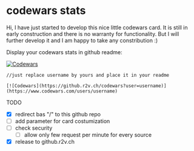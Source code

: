 # codewars stats 


Hi, I have just started to develop this nice little codewars card. It is still in early construction and there is no warranty for functionality. 
But I will further develop it and I am happy to take any constribution :)  


Display your codewars stats in github readme:

[![Codewars](https://github.r2v.ch/codewars?user=andreasvogt89)](https://www.codewars.com/users/andreasvogt89)

```
//just replace username by yours and place it in your readme

[![Codewars](https://github.r2v.ch/codewars?user=username)](https://www.codewars.com/users/username)
```

TODO
- [X] redirect bas  "/" to this github repo
- [ ] add parameter for card costumization
- [ ] check security 
    - [ ] allow only few request per minute for every source 
- [X] release to github.r2v.ch
